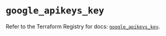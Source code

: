 # `google_apikeys_key`

Refer to the Terraform Registry for docs: [`google_apikeys_key`](https://registry.terraform.io/providers/hashicorp/google-beta/6.41.0/docs/resources/google_apikeys_key).
